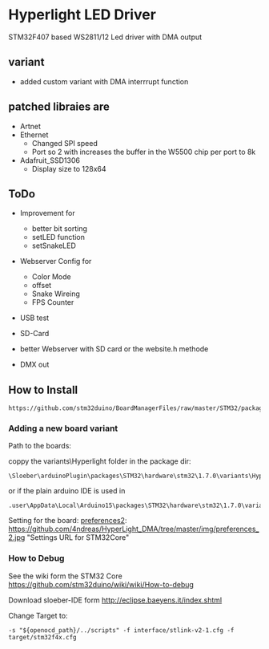 # Hyperlight LED Driver
STM32F407 based WS2811/12 Led driver with DMA output

## variant 
* added custom variant with DMA interrrupt function

## patched libraies are
* Artnet
* Ethernet
	* Changed SPI speed
	* Port so 2 with increases the buffer in the W5500 chip per port to 8k
* Adafruit_SSD1306
	* Display size to 128x64
	


## ToDo

* Improvement for
    * better bit sorting
    * setLED function
    * setSnakeLED

* Webserver Config for
    * Color Mode
    * offset 
    * Snake Wireing
    * FPS Counter

* USB test
* SD-Card 
* better Webserver with SD card or the website.h methode
* DMX out



## How to Install


```
https://github.com/stm32duino/BoardManagerFiles/raw/master/STM32/package_stm_index.json
```
[preferences1]: https://github.com/4ndreas/HyperLight_DMA/tree/master/img/preferences_1.jpg "Settings URL for STM32Core"
[preferences2]: https://github.com/4ndreas/HyperLight_DMA/tree/master/img/preferences_2.jpg "Settings URL for STM32Core"


### Adding a new board variant 

Path to the boards:

coppy the variants\Hyperlight folder in the package dir:

```
\Sloeber\arduinoPlugin\packages\STM32\hardware\stm32\1.7.0\variants\Hyperlight
```
or if the plain arduino IDE is used in  
```
.user\AppData\Local\Arduino15\packages\STM32\hardware\stm32\1.7.0\variants
```

Setting for the board:
[preferences2]: https://github.com/4ndreas/HyperLight_DMA/tree/master/img/preferences_2.jpg "Settings URL for STM32Core"

### How to Debug
See the wiki form the STM32 Core
https://github.com/stm32duino/wiki/wiki/How-to-debug

Download sloeber-IDE form 
http://eclipse.baeyens.it/index.shtml


Change Target to:
```
-s "${openocd_path}/../scripts" -f interface/stlink-v2-1.cfg -f target/stm32f4x.cfg
```
[debug1]: https://github.com/4ndreas/HyperLight_DMA/tree/master/img/debug_1.jpg "Settings URL for OCD Debugging"
[debug2]: https://github.com/4ndreas/HyperLight_DMA/tree/master/img/debug_2.jpg "Settings URL for OCD Debugging"